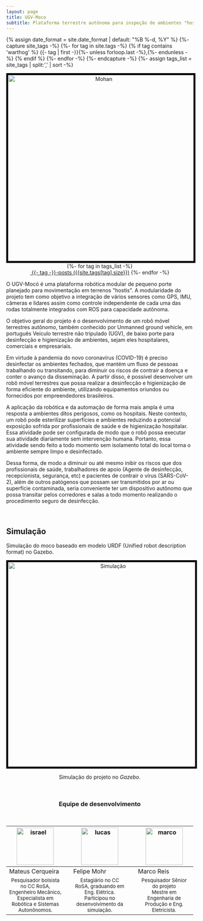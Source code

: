 ```yaml
---
layout: page
title: UGV-Moco
subtitle: Plataforma terrestre autônoma para inspeção de ambientes "hostis"
---
```

{% assign date_format = site.date_format | default: "%B %-d, %Y" %}
{%- capture site_tags -%}
    {%- for tag in site.tags -%}
      {% if tag contains 'warthog' %}
        {{- tag | first -}}{%- unless forloop.last -%},{%- endunless -%}
      {% endif %} 
    {%- endfor -%}
{%- endcapture -%}
{%- assign tags_list = site_tags | split:',' | sort -%}

<center><img style="border:5px solid black;" src="{{ 'assets/img/moco/capivara.png' | relative_url }}" text-align=center width="500" alt="Mohan" /><br></center>

<div class="before-content">
  <center>
    {%- for tag in tags_list -%}
      <br>
      <a href="#{{- tag -}}" class="btn btn-primary tag-btn"><i class="fas fa-tag" aria-hidden="true"></i>&nbsp;{{- tag -}}-posts&nbsp;({{site.tags[tag].size}})</a>
    {%- endfor -%}
  </center>    
  <!--hr class="mark"-->
</div>


<!-- ## Introdução -->

O UGV-Mocó é uma plataforma robótica modular de pequeno porte planejado para movimentação em terrenos "hostis". A modularidade do projeto tem como objetivo a integração de vários sensores como GPS, IMU, câmeras e lidares assim como controle independente de cada uma das rodas totalmente integrados com ROS para capacidade autônoma.

<!--objetivo, data-->
O objetivo geral do projeto é o desenvolvimento de um robô móvel terrestres autônomo, também conhecido por Unmanned ground vehicle, em português Veículo terrestre não tripulado (UGV), de baixo porte para desinfecção e higienização de ambientes, sejam eles hospitalares, comerciais e empresariais.

<!--justificativa-->
Em virtude à pandemia do novo coronavírus (COVID-19) é preciso desinfectar os ambientes fechados, que mantém um fluxo de pessoas trabalhando ou transitando, para diminuir os riscos de contrair a doença e conter o avanço da disseminação. A partir disso, é possível desenvolver um robô móvel terrestres que possa realizar a desinfecção e higienização de forma eficiente do ambiente, utilizando equipamentos oriundos ou fornecidos por empreendedores brasileiros. 

A aplicação da robótica e da automação de forma mais ampla é uma resposta a ambientes ditos perigosos, como os hospitais. Neste contexto, um robô pode esterilizar superfícies e ambientes reduzindo a potencial exposição sofrida por profissionais de saúde e de higienização hospitalar. Essa atividade pode ser configurada de modo que o robô possa executar sua atividade diariamente sem intervenção humana. Portanto, essa atividade sendo feito a todo momento sem isolamento total do local torna o ambiente sempre limpo e desinfectado.

Dessa forma, de modo a diminuir ou até mesmo inibir os riscos que dos profissionais de saúde, trabalhadores de apoio (Agente de desinfecção, recepcionista, segurança, etc) e pacientes de contrair o vírus (SARS-CoV-2), além de outros patógenos que possam ser transmitidos por ar ou superfície contaminada, seria conveniente ter um dispositivo autônomo que possa transitar pelos corredores e salas a todo momento realizando o procedimento seguro de desinfecção.

<br> 

## Simulação

Simulação do moco baseado em modelo URDF (Unified robot description format) no Gazebo.

<center>

<img style="border:5px solid black;" src="{{ 'assets/img/moco/capivara_tf.png' | relative_url }}" alt="Simulação" width="550"/><br>

Simulação do projeto no *Gazebo*.
</center>


<br>


<!--equipe-->

<center><h3 class="post-title">Equipe de desenvolvimento</h3><br/></center>
<div class="row">
  <div class=" col-xl-auto offset-xl-0 col-lg-4 offset-lg-0">
    <table class="table-borderless highlight">
      <thead>
        <tr>
          <th><center><img src="{{ 'assets/img/people/matheuscerqueira-1.png' | relative_url }}" width="100" alt="israel" class="img-fluid rounded-circle" /></center></th>
          <th></th>
          <th><center><img src="{{ 'assets/img/people/felipemohr-1.jpg' | relative_url }}" width="100" alt="lucas" class="img-fluid rounded-circle"/></center></th>
          <th></th>
          <th><center><img src="{{ 'assets/img/people/marcoreis8b&w-1.png' | relative_url }}" width="100" alt="marco" class="img-fluid rounded-circle"/></center></th>
        </tr>
      </thead>
      <tbody>
        <tr class="font-weight-bolder" style="text-align: center margin-top: 0">
          <td width="33.33%">Mateus Cerqueira</td>
          <td></td>
          <td width="33.33%">Felipe Mohr</td>
          <td></td>
          <td width="33.33%">Marco Reis</td>
        </tr>
        <tr style="text-align: center" >
          <td style="vertical-align: top"><small>Pesquisador bolsista no CC RoSA, Engenheiro Mecânico, Especialista em Robótica e Sistemas Autonônomos.</small></td>
          <td></td>
          <td style="vertical-align: top"><small>Estagiário no CC RoSA, graduando em Eng. Elétrica. Participou no desenvolvimento da simulação.</small></td>
          <td></td>
          <td style="vertical-align: top"><small>Pesquisador Sênior do projeto <br>Mestre em Engenharia de Produção e Eng. Eletricista.</small></td>
        </tr>
      </tbody>
    </table>
  </div>
</div>

<br>

<!-- ### Resumo do Projeto
1. Categoria: <font color="#fbb117">Robótica móvel</font>
2. Prazo: <font color="#fbb117">5 meses e 15 dias</font>
3. Data de início: <font color="#fbb117">15/01/2021</font>
4. Data de término: <font color="#fbb117">30/06/2021</font>
5. Repositório URL: [Warthog](https://github.com/Brazilian-Institute-of-Robotics/bir_warthog)
6. Sponsor: <a href="http://www.senaicimatec.com.br/en/"><font color="#fbb117">Senai CIMATEC</font></a>
7. Recursos materiais: --
8. Apresentação URL: [Warthog-presentation](https://github.com/Brazilian-Institute-of-Robotics/bir_warthog/blob/feature/move_base_flex/warthog_docs/presentation.pdf)
9. Report URL: [Warthog-report](https://github.com/Brazilian-Institute-of-Robotics/bir_warthog/blob/feature/move_base_flex/warthog_docs/report.pdf)
10. Artigos produzidos:

<br> -->

<!-- ### Referências
1. PÜTZ, S.; SIMÓN, J. S.; HERTZBERG, J. Move base flex a highly flexible navigation
framework for mobile robots. In: IEEE. 2018 IEEE/RSJ International Conference on
Intelligent Robots and Systems (IROS). [S.l.], 2018. p. 3416–3421.
2. COLLEDANCHISE, M.; ÖGREN, P. Behavior trees in robotics and AI: An introduction.
[S.l.]: CRC Press, 2018.


<br> -->
<!-- <hr class="mark">
<div id="full-tags-list">
<h3 class="post-title"><font color="#fbb117">Posts</font></h3>
  {%- for tag in tags_list -%}
      <h4 id="{{- tag -}}" class="linked-section">
          <i class="fas fa-tag" aria-hidden="true"></i>
          &nbsp;{{- tag -}}&nbsp;({{site.tags[tag].size}})
      </h4>
      <div class="post-list">
          {%- for post in site.tags[tag] -%}
              <div class="tag-entry">
                  <a href="{{ post.url | relative_url }}">{{- post.title -}}</a>
                  <div class="entry-date">
                      <time datetime="{{- post.date | date_to_xmlschema -}}">{{- post.date | date: date_format -}}</time>
                  </div>
              </div>
          {%- endfor -%}
      </div>
  {%- endfor -%}
</div> -->